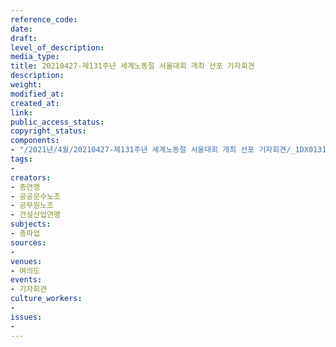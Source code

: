 ```yaml
---
reference_code: 
date: 
draft: 
level_of_description: 
media_type: 
title: 20210427-제131주년 세계노동절 서울대회 개최 선포 기자회견
description: 
weight: 
modified_at: 
created_at: 
link: 
public_access_status: 
copyright_status: 
components:
- "/2021년/4월/20210427-제131주년 세계노동절 서울대회 개최 선포 기자회견/_1DX0131.jpg"
tags:
- 
creators:
- 총연맹
- 공공운수노조
- 공무원노조
- 건설산업연맹
subjects:
- 총파업
sources:
- 
venues:
- 여의도
events:
- 기자회견
culture_workers:
- 
issues:
- 
---
```

